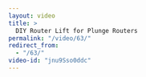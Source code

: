 ```yaml
---
layout: video
title: >
  DIY Router Lift for Plunge Routers
permalink: "/video/63/"
redirect_from:
  - "/63/"
video-id: "jnu9Sso0ddc"
---
```

